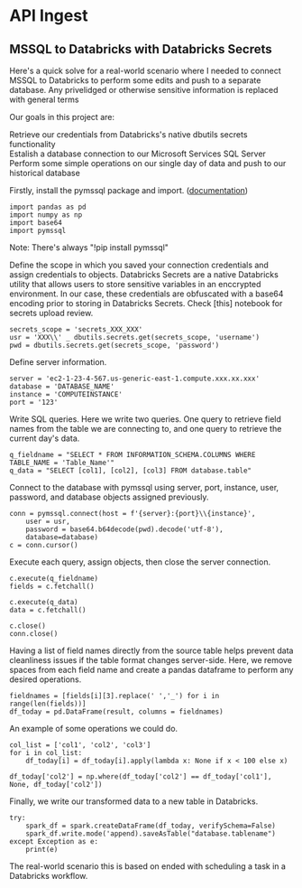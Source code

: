 # API Ingest
## MSSQL to Databricks with Databricks Secrets

Here's a quick solve for a real-world scenario where I needed to connect MSSQL to Databricks to perform some edits and push to a separate database.
Any privelidged or otherwise sensitive information is replaced with general terms

Our goals in this project are:

  <summary>Retrieve our credentials from Databricks's native dbutils secrets functionality</summary>
  <summary>Estalish a database connection to our Microsoft Services SQL Server</summary>
  <summary>Perform some simple operations on our single day of data and push to our historical database</summary>

Firstly, install the pymssql package and import. ([documentation](http://www.pymssql.org/))

    import pandas as pd
    import numpy as np
    import base64
    import pymssql

Note: There's always "!pip install pymssql"

Define the scope in which you saved your connection credentials and assign credentials to objects. Databricks Secrets are a native Databricks utility that allows users to store sensitive variables in an enccrypted environment. In our case, these credentials are obfuscated with a base64 encoding prior to storing in Databricks Secrets. Check [this] notebook for secrets upload review.

    secrets_scope = 'secrets_XXX_XXX'
    usr = 'XXX\\' _ dbutils.secrets.get(secrets_scope, 'username')
    pwd = dbutils.secrets.get(secrets_scope, 'password')

Define server information.

    server = 'ec2-1-23-4-567.us-generic-east-1.compute.xxx.xx.xxx'
    database = 'DATABASE_NAME'
    instance = 'COMPUTEINSTANCE'
    port = '123'

Write SQL queries. Here we write two queries. One query to retrieve field names from the table we are connecting to, and one query to retrieve the current day's data.

    q_fieldname = "SELECT * FROM INFORMATION_SCHEMA.COLUMNS WHERE TABLE_NAME = 'Table_Name'"
    q_data = "SELECT [col1], [col2], [col3] FROM database.table"

Connect to the database with pymssql using server, port, instance, user, password, and database objects assigned previously.

    conn = pymssql.connect(host = f'{server}:{port}\\{instance}',
        user = usr,
        password = base64.b64decode(pwd).decode('utf-8'),
        database=database)
    c = conn.cursor()

Execute each query, assign objects, then close the server connection.

    c.execute(q_fieldname)
    fields = c.fetchall()

    c.execute(q_data)
    data = c.fetchall()

    c.close()
    conn.close()

Having a list of field names directly from the source table helps prevent data cleanliness issues if the table format changes server-side. Here, we remove spaces from each field name and create a pandas dataframe to perform any desired operations.

    fieldnames = [fields[i][3].replace(' ','_') for i in range(len(fields))]
    df_today = pd.DataFrame(result, columns = fieldnames)

An example of some operations we could do.

    col_list = ['col1', 'col2', 'col3']
    for i in col_list:
        df_today[i] = df_today[i].apply(lambda x: None if x < 100 else x)

    df_today['col2'] = np.where(df_today['col2'] == df_today['col1'], None, df_today['col2'])

Finally, we write our transformed data to a new table in Databricks.

    try:
        spark_df = spark.createDataFrame(df_today, verifySchema=False)
        spark_df.write.mode('append).saveAsTable("database.tablename")
    except Exception as e:
        print(e)

The real-world scenario this is based on ended with scheduling a task in a Databricks workflow.
